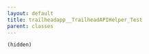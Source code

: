 ```yaml
---
layout: default
title: trailheadapp__TrailheadAPIHelper_Test
parent: classes
---
```


```(hidden)```
